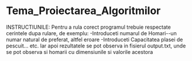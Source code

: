 # Tema_Proiectarea_Algoritmilor
INSTRUCTIUNILE:
Pentru a rula corect programul trebuie respectate cerintele dupa rulare, de exemplu:
-Introduceti numarul de Homari--un numar natural de preferat, altfel eroare
-Introduceti Capacitatea plasei de pescuit... etc. 
Iar apoi rezultatele se pot observa in fisierul output.txt, unde se pot observa si homarii cu dimensiunile si valorile acestora 
